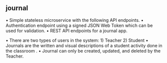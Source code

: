 ## journal

• Simple stateless microservice with the following API endpoints.
• Authentication endpoint using a signed JSON Web Token which can be used for validation.
• REST API endpoints for a journal app.

• There are two types of users in the system: 1) Teacher 2)  Student
• Journals are the written and visual descriptions of a student activity done in the classroom
.
• Journal can only be created, updated, and deleted by the Teacher.

